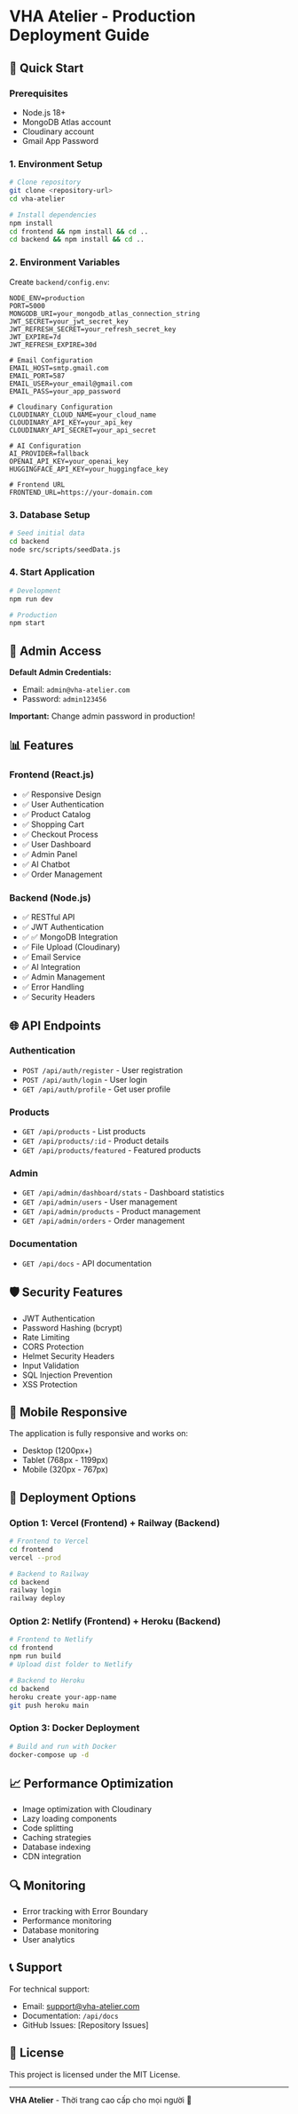 # VHA Atelier - Production Deployment Guide

## 🚀 Quick Start

### Prerequisites
- Node.js 18+ 
- MongoDB Atlas account
- Cloudinary account
- Gmail App Password

### 1. Environment Setup
```bash
# Clone repository
git clone <repository-url>
cd vha-atelier

# Install dependencies
npm install
cd frontend && npm install && cd ..
cd backend && npm install && cd ..
```

### 2. Environment Variables
Create `backend/config.env`:
```env
NODE_ENV=production
PORT=5000
MONGODB_URI=your_mongodb_atlas_connection_string
JWT_SECRET=your_jwt_secret_key
JWT_REFRESH_SECRET=your_refresh_secret_key
JWT_EXPIRE=7d
JWT_REFRESH_EXPIRE=30d

# Email Configuration
EMAIL_HOST=smtp.gmail.com
EMAIL_PORT=587
EMAIL_USER=your_email@gmail.com
EMAIL_PASS=your_app_password

# Cloudinary Configuration
CLOUDINARY_CLOUD_NAME=your_cloud_name
CLOUDINARY_API_KEY=your_api_key
CLOUDINARY_API_SECRET=your_api_secret

# AI Configuration
AI_PROVIDER=fallback
OPENAI_API_KEY=your_openai_key
HUGGINGFACE_API_KEY=your_huggingface_key

# Frontend URL
FRONTEND_URL=https://your-domain.com
```

### 3. Database Setup
```bash
# Seed initial data
cd backend
node src/scripts/seedData.js
```

### 4. Start Application
```bash
# Development
npm run dev

# Production
npm start
```

## 🔧 Admin Access

**Default Admin Credentials:**
- Email: `admin@vha-atelier.com`
- Password: `admin123456`

**Important:** Change admin password in production!

## 📊 Features

### Frontend (React.js)
- ✅ Responsive Design
- ✅ User Authentication
- ✅ Product Catalog
- ✅ Shopping Cart
- ✅ Checkout Process
- ✅ User Dashboard
- ✅ Admin Panel
- ✅ AI Chatbot
- ✅ Order Management

### Backend (Node.js)
- ✅ RESTful API
- ✅ JWT Authentication
- ✅ ✅ MongoDB Integration
- ✅ File Upload (Cloudinary)
- ✅ Email Service
- ✅ AI Integration
- ✅ Admin Management
- ✅ Error Handling
- ✅ Security Headers

## 🌐 API Endpoints

### Authentication
- `POST /api/auth/register` - User registration
- `POST /api/auth/login` - User login
- `GET /api/auth/profile` - Get user profile

### Products
- `GET /api/products` - List products
- `GET /api/products/:id` - Product details
- `GET /api/products/featured` - Featured products

### Admin
- `GET /api/admin/dashboard/stats` - Dashboard statistics
- `GET /api/admin/users` - User management
- `GET /api/admin/products` - Product management
- `GET /api/admin/orders` - Order management

### Documentation
- `GET /api/docs` - API documentation

## 🛡️ Security Features

- JWT Authentication
- Password Hashing (bcrypt)
- Rate Limiting
- CORS Protection
- Helmet Security Headers
- Input Validation
- SQL Injection Prevention
- XSS Protection

## 📱 Mobile Responsive

The application is fully responsive and works on:
- Desktop (1200px+)
- Tablet (768px - 1199px)
- Mobile (320px - 767px)

## 🚀 Deployment Options

### Option 1: Vercel (Frontend) + Railway (Backend)
```bash
# Frontend to Vercel
cd frontend
vercel --prod

# Backend to Railway
cd backend
railway login
railway deploy
```

### Option 2: Netlify (Frontend) + Heroku (Backend)
```bash
# Frontend to Netlify
cd frontend
npm run build
# Upload dist folder to Netlify

# Backend to Heroku
cd backend
heroku create your-app-name
git push heroku main
```

### Option 3: Docker Deployment
```bash
# Build and run with Docker
docker-compose up -d
```

## 📈 Performance Optimization

- Image optimization with Cloudinary
- Lazy loading components
- Code splitting
- Caching strategies
- Database indexing
- CDN integration

## 🔍 Monitoring

- Error tracking with Error Boundary
- Performance monitoring
- Database monitoring
- User analytics

## 📞 Support

For technical support:
- Email: support@vha-atelier.com
- Documentation: `/api/docs`
- GitHub Issues: [Repository Issues]

## 📄 License

This project is licensed under the MIT License.

---

**VHA Atelier** - Thời trang cao cấp cho mọi người 🎨
